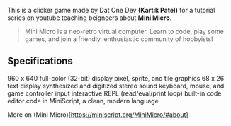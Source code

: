 This is a clicker game made by Dat One Dev **(Kartik Patel)** for a tutorial series on youtube teaching beigneers about **Mini Micro**.

>Mini Micro is a neo-retro virtual computer.
>Learn to code, play some games, and join a
>friendly, enthusiastic community of hobbyists!

## Specifications

960 x 640 full-color (32-bit) display
pixel, sprite, and tile graphics
68 x 26 text display
synthesized and digitized stereo sound
keyboard, mouse, and game controller input
interactive REPL (read/eval/print loop)
built-in code editor
code in MiniScript, a clean, modern language

More on (Mini Micro)[https://miniscript.org/MiniMicro/#about]
